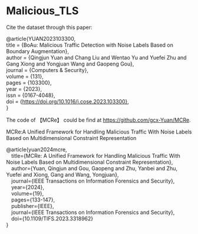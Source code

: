 # Malicious_TLS

Cite the dataset through this paper:  

@article{YUAN2023103300,  
title = {BoAu: Malicious Traffic Detection with Noise Labels Based on Boundary Augmentation},   
author = {Qingjun Yuan and Chang Liu and Wentao Yu and Yuefei Zhu and Gang Xiong and Yongjuan Wang and Gaopeng Gou},   
journal = {Computers & Security},   
volume = {131},   
pages = {103300},   
year = {2023},   
issn = {0167-4048},   
doi = {https://doi.org/10.1016/j.cose.2023.103300},   
}


The code of 【MCRe】 could be find at https://github.com/gcx-Yuan/MCRe.  

MCRe:A Unified Framework for Handling Malicious Traffic With Noise Labels Based on Multidimensional Constraint Representation

@article{yuan2024mcre,  
&emsp;title={MCRe: A Unified Framework for Handling Malicious Traffic With Noise Labels Based on Multidimensional Constraint Representation},  
&emsp;author={Yuan, Qingjun and Gou, Gaopeng and Zhu, Yanbei and Zhu, Yuefei and Xiong, Gang and Wang, Yongjuan},  
&emsp;journal={IEEE Transactions on Information Forensics and Security},  
&emsp;year={2024},  
&emsp;volume={19},  
&emsp;pages={133-147},  
&emsp;publisher={IEEE},  
&emsp;journal={IEEE Transactions on Information Forensics and Security},   
&emsp;doi={10.1109/TIFS.2023.3318962}  
} 
